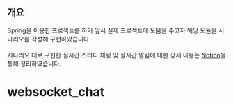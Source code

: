 ## 개요
Spring을 이용한 프로젝트를 하기 앞서 실제 프로젝트에 도움을 주고자 해당 모듈을 시나리오를 작성해 구현하였습니다.<br><br>
시나리오 대로 구현한 실시간 스터디 채팅 및 실시간 알림에 대한 상세 내용는 <a href="https://silicon-vegetable-8cc.notion.site/WebSocket-29d0826c86ff4433ae21a7df0aa604fb?pvs=4">Notion</a>을 통해 정리하였습니다.
# websocket_chat
